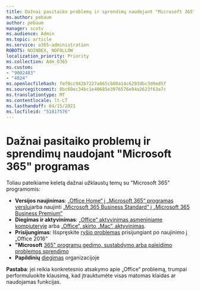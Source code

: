```yaml
---
title: Dažnai pasitaiko problemų ir sprendimų naudojant "Microsoft 365" programas
ms.author: pebaum
author: pebaum
manager: scotv
ms.audience: Admin
ms.topic: article
ms.service: o365-administration
ROBOTS: NOINDEX, NOFOLLOW
localization_priority: Priority
ms.collection: Adm_O365
ms.custom:
- "9002483"
- "4824"
ms.openlocfilehash: fef0cc942b7227a065cb00a14c6293dbc3d0ed5f
ms.sourcegitcommit: 8bc60ec34bc1e40685e3976576e04a2623f63a7c
ms.translationtype: MT
ms.contentlocale: lt-LT
ms.lasthandoff: 04/15/2021
ms.locfileid: "51817576"
---
```

# <a name="common-issues-and-resolutions-with-microsoft-365-apps"></a>Dažnai pasitaiko problemų ir sprendimų naudojant "Microsoft 365" programas

Toliau pateikiame keletą dažnai užklaustų temų su "Microsoft 365" programomis:

- **Versijos naujinimas**: [„Office Home“ į „Microsoft 365“ programas verslui](https://support.office.com/article/how-do-i-upgrade-office-ee68f6cf-422f-464a-82ec-385f65391350#OfficeVersion=Office_365_subscription)arba naujinti [„Microsoft 365 Business Standard“ į „Microsoft 365 Business Premium“](https://docs.microsoft.com/microsoft-365/business/migrate-to-microsoft-365-business)
- **Diegimas ir aktyvinimas**: [„Office“ aktyvinimas asmeniniame kompiuteryje](https://support.office.com/article/activate-office-5bd38f38-db92-448b-a982-ad170b1e187e) arba [„Office“, skirto „Mac“, aktyvinimas](https://support.office.com/article/activate-office-for-mac-7f6646b1-bb14-422a-9ad4-a53410fcefb2).
- **Prisijungimas**: Išspręskite [ryšio problemas](https://docs.microsoft.com/office365/troubleshoot/authentication/connection-issue-when-sign-in-office-2016) prisijungiant po naujinimo į „Office 2016“
- **"Microsoft** [365" programų gedimo, sustabdymo arba paleidimo problemos sprendimo](https://docs.microsoft.com/alchemyinsights/office-apps-don't-launch-start)
- **Papildinių** [diegimas](https://docs.microsoft.com/microsoft-365/admin/manage/manage-deployment-of-add-ins?view=o365-worldwide) organizacijoje

**Pastaba**: jei reikia konkretesnio atsakymo apie „Office“ problemą, trumpai performuluokite klausimą, kad įtrauktumėte visas matomas klaidas ar naudojamas funkcijas.
